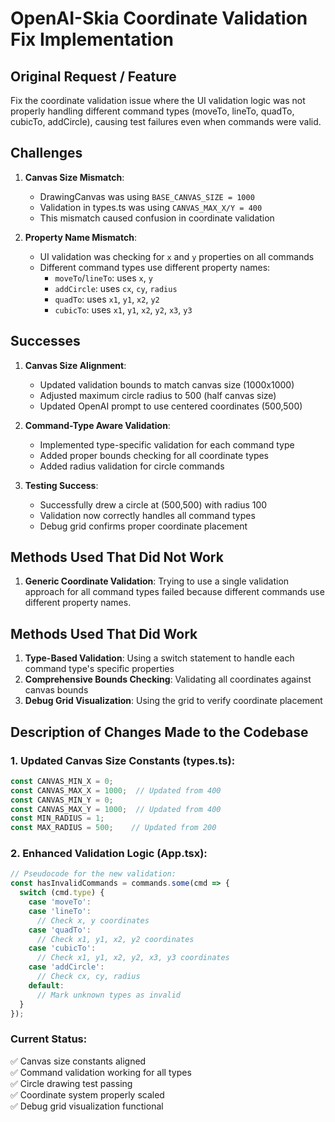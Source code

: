 # OpenAI-Skia Coordinate Validation Fix Implementation

## Original Request / Feature
Fix the coordinate validation issue where the UI validation logic was not properly handling different command types (moveTo, lineTo, quadTo, cubicTo, addCircle), causing test failures even when commands were valid.

## Challenges

1. **Canvas Size Mismatch**:
   - DrawingCanvas was using `BASE_CANVAS_SIZE = 1000`
   - Validation in types.ts was using `CANVAS_MAX_X/Y = 400`
   - This mismatch caused confusion in coordinate validation

2. **Property Name Mismatch**:
   - UI validation was checking for `x` and `y` properties on all commands
   - Different command types use different property names:
     - `moveTo`/`lineTo`: uses `x`, `y`
     - `addCircle`: uses `cx`, `cy`, `radius`
     - `quadTo`: uses `x1`, `y1`, `x2`, `y2`
     - `cubicTo`: uses `x1`, `y1`, `x2`, `y2`, `x3`, `y3`

## Successes

1. **Canvas Size Alignment**:
   - Updated validation bounds to match canvas size (1000x1000)
   - Adjusted maximum circle radius to 500 (half canvas size)
   - Updated OpenAI prompt to use centered coordinates (500,500)

2. **Command-Type Aware Validation**:
   - Implemented type-specific validation for each command type
   - Added proper bounds checking for all coordinate types
   - Added radius validation for circle commands

3. **Testing Success**:
   - Successfully drew a circle at (500,500) with radius 100
   - Validation now correctly handles all command types
   - Debug grid confirms proper coordinate placement

## Methods Used That Did Not Work
1. **Generic Coordinate Validation**: Trying to use a single validation approach for all command types failed because different commands use different property names.

## Methods Used That Did Work
1. **Type-Based Validation**: Using a switch statement to handle each command type's specific properties
2. **Comprehensive Bounds Checking**: Validating all coordinates against canvas bounds
3. **Debug Grid Visualization**: Using the grid to verify coordinate placement

## Description of Changes Made to the Codebase

### 1. Updated Canvas Size Constants (types.ts):
```typescript
const CANVAS_MIN_X = 0;
const CANVAS_MAX_X = 1000;  // Updated from 400
const CANVAS_MIN_Y = 0;
const CANVAS_MAX_Y = 1000;  // Updated from 400
const MIN_RADIUS = 1;
const MAX_RADIUS = 500;    // Updated from 200
```

### 2. Enhanced Validation Logic (App.tsx):
```typescript
// Pseudocode for the new validation:
const hasInvalidCommands = commands.some(cmd => {
  switch (cmd.type) {
    case 'moveTo':
    case 'lineTo':
      // Check x, y coordinates
    case 'quadTo':
      // Check x1, y1, x2, y2 coordinates
    case 'cubicTo':
      // Check x1, y1, x2, y2, x3, y3 coordinates
    case 'addCircle':
      // Check cx, cy, radius
    default:
      // Mark unknown types as invalid
  }
});
```

### Current Status:
✅ Canvas size constants aligned  
✅ Command validation working for all types  
✅ Circle drawing test passing  
✅ Coordinate system properly scaled  
✅ Debug grid visualization functional 